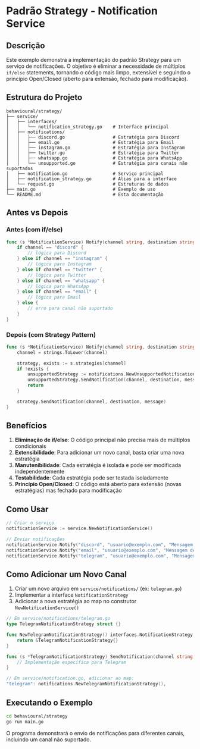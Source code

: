 # Padrão Strategy - Notification Service

## Descrição

Este exemplo demonstra a implementação do padrão Strategy para um serviço de notificações. O objetivo é eliminar a necessidade de múltiplos `if/else` statements, tornando o código mais limpo, extensível e seguindo o princípio Open/Closed (aberto para extensão, fechado para modificação).

## Estrutura do Projeto

```
behavioural/strategy/
├── service/
│   ├── interfaces/
│   │   └── notification_strategy.go    # Interface principal
│   ├── notifications/
│   │   ├── discord.go                  # Estratégia para Discord
│   │   ├── email.go                    # Estratégia para Email
│   │   ├── instagram.go                # Estratégia para Instagram
│   │   ├── twitter.go                  # Estratégia para Twitter
│   │   ├── whatsapp.go                 # Estratégia para WhatsApp
│   │   └── unsupported.go              # Estratégia para canais não suportados
│   ├── notification.go                 # Serviço principal
│   ├── notification_strategy.go        # Alias para a interface
│   └── request.go                      # Estruturas de dados
├── main.go                             # Exemplo de uso
└── README.md                           # Esta documentação
```

## Antes vs Depois

### Antes (com if/else)

```go
func (s *NotificationService) Notify(channel string, destination string, message string) {
    if channel == "discord" {
        // lógica para Discord
    } else if channel == "instagram" {
        // lógica para Instagram
    } else if channel == "twitter" {
        // lógica para Twitter
    } else if channel == "whatsapp" {
        // lógica para WhatsApp
    } else if channel == "email" {
        // lógica para Email
    } else {
        // erro para canal não suportado
    }
}
```

### Depois (com Strategy Pattern)

```go
func (s *NotificationService) Notify(channel string, destination string, message string) {
    channel = strings.ToLower(channel)

    strategy, exists := s.strategies[channel]
    if !exists {
        unsupportedStrategy := notifications.NewUnsupportedNotificationStrategy()
        unsupportedStrategy.SendNotification(channel, destination, message)
        return
    }

    strategy.SendNotification(channel, destination, message)
}
```

## Benefícios

1. **Eliminação de if/else**: O código principal não precisa mais de múltiplos condicionais
2. **Extensibilidade**: Para adicionar um novo canal, basta criar uma nova estratégia
3. **Manutenibilidade**: Cada estratégia é isolada e pode ser modificada independentemente
4. **Testabilidade**: Cada estratégia pode ser testada isoladamente
5. **Princípio Open/Closed**: O código está aberto para extensão (novas estratégias) mas fechado para modificação

## Como Usar

```go
// Criar o serviço
notificationService := service.NewNotificationService()

// Enviar notificações
notificationService.Notify("discord", "usuario@exemplo.com", "Mensagem de teste")
notificationService.Notify("email", "usuario@exemplo.com", "Mensagem de teste")
notificationService.Notify("telegram", "usuario@exemplo.com", "Mensagem de teste") // Canal não suportado
```

## Como Adicionar um Novo Canal

1. Criar um novo arquivo em `service/notifications/` (ex: `telegram.go`)
2. Implementar a interface `NotificationStrategy`
3. Adicionar a nova estratégia ao map no construtor `NewNotificationService()`

```go
// Em service/notifications/telegram.go
type TelegramNotificationStrategy struct {}

func NewTelegramNotificationStrategy() interfaces.NotificationStrategy {
    return &TelegramNotificationStrategy{}
}

func (s *TelegramNotificationStrategy) SendNotification(channel string, destination string, message string) {
    // Implementação específica para Telegram
}

// Em service/notification.go, adicionar ao map:
"telegram": notifications.NewTelegramNotificationStrategy(),
```

## Executando o Exemplo

```bash
cd behavioural/strategy
go run main.go
```

O programa demonstrará o envio de notificações para diferentes canais, incluindo um canal não suportado.
